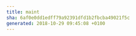 ```yaml
---
title: maint
sha: 6af0e0dd1edff79a92391dfd1b2fbcba49021f5c
generated: 2018-10-29 09:45:08 +0100
---
```

